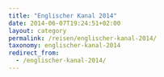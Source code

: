 ```yaml
---
title: "Englischer Kanal 2014"
date: 2014-06-07T19:24:51+02:00
layout: category
permalink: /reisen/englischer-kanal-2014/
taxonomy: englischer-kanal-2014
redirect_from:
  - /englischer-kanal-2014/
---
```

